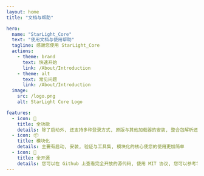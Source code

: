 ```yaml
---
layout: home
title: "文档与帮助"

hero:
  name: "StarLight_Core"
  text: "使用文档与使用帮助"
  tagline: 感谢您使用 StarLight_Core
  actions:
    - theme: brand
      text: 快速开始
      link: /About/Introduction
    - theme: alt
      text: 常见问题
      link: /About/Introduction
  image:
    src: /logo.png
    alt: StarLight Core Logo

features:
  - icon: 🚀
    title: 全功能
    details: 除了启动外, 还支持多种登录方式, 原版与其他加载器的安装, 整合包解析还有很多封装好的小工具
  - icon: 📦
    title: 模块化
    details: 主要有启动, 安装, 验证与工具集, 模块化的核心使您的使用更加简单
  - icon: 📖
    title: 全开源
    details: 您可以在 Github 上查看完全开放的源代码, 使用 MIT 协议, 您可以参考学习等
---
```



